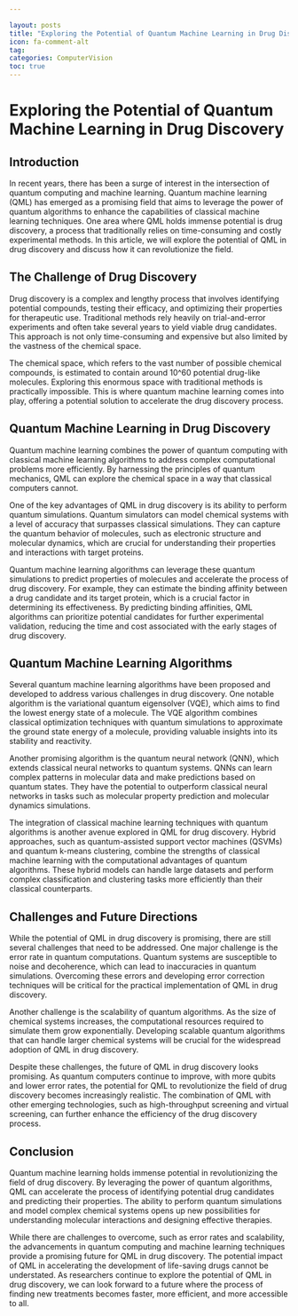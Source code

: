 ```yaml
---

layout: posts
title: "Exploring the Potential of Quantum Machine Learning in Drug Discovery"
icon: fa-comment-alt
tag:      
categories: ComputerVision
toc: true
---
```




# Exploring the Potential of Quantum Machine Learning in Drug Discovery

## Introduction

In recent years, there has been a surge of interest in the intersection of quantum computing and machine learning. Quantum machine learning (QML) has emerged as a promising field that aims to leverage the power of quantum algorithms to enhance the capabilities of classical machine learning techniques. One area where QML holds immense potential is drug discovery, a process that traditionally relies on time-consuming and costly experimental methods. In this article, we will explore the potential of QML in drug discovery and discuss how it can revolutionize the field.

## The Challenge of Drug Discovery

Drug discovery is a complex and lengthy process that involves identifying potential compounds, testing their efficacy, and optimizing their properties for therapeutic use. Traditional methods rely heavily on trial-and-error experiments and often take several years to yield viable drug candidates. This approach is not only time-consuming and expensive but also limited by the vastness of the chemical space.

The chemical space, which refers to the vast number of possible chemical compounds, is estimated to contain around 10^60 potential drug-like molecules. Exploring this enormous space with traditional methods is practically impossible. This is where quantum machine learning comes into play, offering a potential solution to accelerate the drug discovery process.

## Quantum Machine Learning in Drug Discovery

Quantum machine learning combines the power of quantum computing with classical machine learning algorithms to address complex computational problems more efficiently. By harnessing the principles of quantum mechanics, QML can explore the chemical space in a way that classical computers cannot.

One of the key advantages of QML in drug discovery is its ability to perform quantum simulations. Quantum simulators can model chemical systems with a level of accuracy that surpasses classical simulations. They can capture the quantum behavior of molecules, such as electronic structure and molecular dynamics, which are crucial for understanding their properties and interactions with target proteins.

Quantum machine learning algorithms can leverage these quantum simulations to predict properties of molecules and accelerate the process of drug discovery. For example, they can estimate the binding affinity between a drug candidate and its target protein, which is a crucial factor in determining its effectiveness. By predicting binding affinities, QML algorithms can prioritize potential candidates for further experimental validation, reducing the time and cost associated with the early stages of drug discovery.

## Quantum Machine Learning Algorithms

Several quantum machine learning algorithms have been proposed and developed to address various challenges in drug discovery. One notable algorithm is the variational quantum eigensolver (VQE), which aims to find the lowest energy state of a molecule. The VQE algorithm combines classical optimization techniques with quantum simulations to approximate the ground state energy of a molecule, providing valuable insights into its stability and reactivity.

Another promising algorithm is the quantum neural network (QNN), which extends classical neural networks to quantum systems. QNNs can learn complex patterns in molecular data and make predictions based on quantum states. They have the potential to outperform classical neural networks in tasks such as molecular property prediction and molecular dynamics simulations.

The integration of classical machine learning techniques with quantum algorithms is another avenue explored in QML for drug discovery. Hybrid approaches, such as quantum-assisted support vector machines (QSVMs) and quantum k-means clustering, combine the strengths of classical machine learning with the computational advantages of quantum algorithms. These hybrid models can handle large datasets and perform complex classification and clustering tasks more efficiently than their classical counterparts.

## Challenges and Future Directions

While the potential of QML in drug discovery is promising, there are still several challenges that need to be addressed. One major challenge is the error rate in quantum computations. Quantum systems are susceptible to noise and decoherence, which can lead to inaccuracies in quantum simulations. Overcoming these errors and developing error correction techniques will be critical for the practical implementation of QML in drug discovery.

Another challenge is the scalability of quantum algorithms. As the size of chemical systems increases, the computational resources required to simulate them grow exponentially. Developing scalable quantum algorithms that can handle larger chemical systems will be crucial for the widespread adoption of QML in drug discovery.

Despite these challenges, the future of QML in drug discovery looks promising. As quantum computers continue to improve, with more qubits and lower error rates, the potential for QML to revolutionize the field of drug discovery becomes increasingly realistic. The combination of QML with other emerging technologies, such as high-throughput screening and virtual screening, can further enhance the efficiency of the drug discovery process.

## Conclusion

Quantum machine learning holds immense potential in revolutionizing the field of drug discovery. By leveraging the power of quantum algorithms, QML can accelerate the process of identifying potential drug candidates and predicting their properties. The ability to perform quantum simulations and model complex chemical systems opens up new possibilities for understanding molecular interactions and designing effective therapies.

While there are challenges to overcome, such as error rates and scalability, the advancements in quantum computing and machine learning techniques provide a promising future for QML in drug discovery. The potential impact of QML in accelerating the development of life-saving drugs cannot be understated. As researchers continue to explore the potential of QML in drug discovery, we can look forward to a future where the process of finding new treatments becomes faster, more efficient, and more accessible to all.